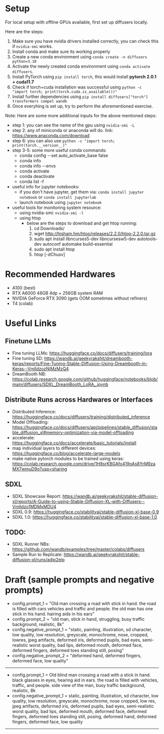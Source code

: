 # Setup

For local setup with offline GPUs available,
first set up diffusers locally.

Here are the steps:
1. Make sure you have nvidia drivers installed correctly, you can check this if ```nvidia-smi``` works.
2. Install conda and make sure its working properly
3. Create a new conda environment using ```conda create -n diffusers python=3.10```
4. Activate the newly created conda environment using ```conda activate diffusers```.
5. Install PyTorch using ```pip install torch```, this would install **pytorch 2.0.1 + cuda11.7**
6. Check if torch+cuda installation was successful using ```python -c "import torch; print(torch.cuda.is_available())"```
7. Install further dependencies using ```pip install diffusers["torch"] transformers compel wandb```
8. Once everyhing is set up, try to perform the aforementioned exercise.

Note:
Here are some more additional inputs for the above mentioned steps:
- step 1: you can see the name of the gpu using ```nvidia-smi -L```
- step 2: any of miniconda or anaconda will do. link: https://www.anaconda.com/download
- step 6: you can also use ```python -c "import torch; print(torch.__version__)"```
- step 3-5: some more useful conda commands:
  - conda config --set auto_activate_base false
  - conda info
  - conda info --envs
  - conda activate <venv-name>
  - conda deactivate
  - conda list -f <search-keyword>
- useful info for jupyter notebooks:
  - if you don't have jupyter, get them via: ```conda install jupyter notebook``` or ```conda install jupyterlab```
  - launch notebook using ```jupyter notebook```
- useful tools for monitoring system resource:
  - using nvidia-smi: ```nvidia-smi -l```
  - using htop
    - below are the steps to download and get htop running:
      1. cd Downloads/
      2. wget http://hisham.hm/htop/releases/2.2.0/htop-2.2.0.tar.gz
      3. sudo apt install libncurses5-dev libncursesw5-dev autotools-dev autoconf automake build-essential
      4. sudo apt install htop
      5. htop [-dChusv]



# Recommended Hardwares

- A100 (best)
- RTX A6000 48GB 4dp + 256GB system RAM
- NVIDIA GeForce RTX 3090 (gets OOM sometimes without refiners)
- T4 (colab)



# Useful Links

## Finetune LLMs
- Fine tuning LLMs: https://huggingface.co/docs/diffusers/training/lora
- Fine tuning SD: https://wandb.ai/geekyrakshit/dreambooth-keras/reports/Fine-Tuning-Stable-Diffusion-Using-Dreambooth-in-Keras--VmlldzozNjMzMzQ4
- DreamBooth NB: https://colab.research.google.com/github/huggingface/notebooks/blob/main/diffusers/SDXL_DreamBooth_LoRA_.ipynb

## Distribute Runs across Hardwares or Interfaces
- Distributed Inference: https://huggingface.co/docs/diffusers/training/distributed_inference
- Model Offloading: https://huggingface.co/docs/diffusers/api/pipelines/stable_diffusion/stable_diffusion_xl#memory-optimization-via-model-offloading
- accelerate: https://huggingface.co/docs/accelerate/basic_tutorials/install
- map individual layers to different devices: https://huggingface.co/blog/accelerate-large-models
- make native pytorch modules to be trained using keras: https://colab.research.google.com/drive/1H8srKBGAfo419oAs8YrM9zaMX7wmuD9o?usp=sharing

## SDXL
- SDXL Showcase Report: https://wandb.ai/geekyrakshit/stable-diffusion-xl/reports/A-Guide-to-using-Stable-Diffusion-XL-with-Diffusers--Vmlldzo1MDMxMDU4
- SDXL 0.9: https://huggingface.co/stabilityai/stable-diffusion-xl-base-0.9
- SDXL 1.0: https://huggingface.co/stabilityai/stable-diffusion-xl-base-1.0

## TODO:
- SDXL Runner NBs: https://github.com/wandb/examples/tree/master/colabs/diffusers
- Sample Run to Replicate: https://wandb.ai/geekyrakshit/stable-diffusion-xl/runs/adip2elp



# Draft (sample prompts and negative prompts)

- config.prompt_1 = "Old man crossing a road with stick in hand. the road is filled with cars vehicles and traffic and people. the old man has one stick in his hand. hairing aids in his ears"
- config.prompt_2 = "old man, stick in hand, struggling, busy traffic background, realistic, 8k"
- config.negative_prompt_1 = "static, painting, illustration, sd character, low quality, low resolution, greyscale, monochrome, nose, cropped, lowres, jpeg artifacts, deformed iris, deformed pupils, bad eyes, semi-realistic worst quality, bad lips, deformed mouth, deformed face, deformed fingers, deformed toes standing still, posing"
- config.negative_prompt_2 = "deformed hand, deformed fingers, deformed face, low quality"

---

- config.prompt_1 = Old blind man crossing a road with a stick in hand. black glasses in eyes, hearing aid in ears. the road is filled with vehicles, traffic, and people. side view of the man, busy traffic background, realistic, 8k
- config.negative_prompt_1 = static, painting, illustration, sd character, low quality, low resolution, greyscale, monochrome, nose cropped, low res, jpeg artifacts, deformed iris, deformed pupils, bad eyes, semi-realistic worst quality, bad lips, deformed mouth, deformed face, deformed fingers, deformed toes standing still, posing, deformed hand, deformed fingers, deformed face, low quality

---

